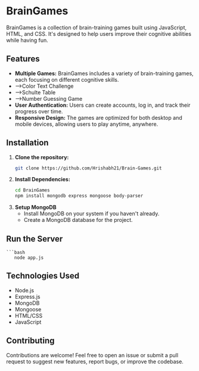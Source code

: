 # BrainGames

BrainGames is a collection of brain-training games built using JavaScript, HTML, and CSS. It's designed to help users improve their cognitive abilities while having fun.

## Features

- **Multiple Games:** BrainGames includes a variety of brain-training games, each focusing on different cognitive skills.
- -->Color Text Challenge
- -->Schulte Table
- -->Number Guessing Game
- **User Authentication:** Users can create accounts, log in, and track their progress over time.
- **Responsive Design:** The games are optimized for both desktop and mobile devices, allowing users to play anytime, anywhere.

## Installation

1. **Clone the repository:**
   ```bash
   git clone https://github.com/Hrishabh21/Brain-Games.git
2. **Install Dependencies:**
   ```bash
   cd BrainGames
   npm install mongodb express mongoose body-parser
4. **Setup MongoDB**
   - Install MongoDB on your system if you haven't already.
   - Create a MongoDB database for the project.
## Run the Server
    ```bash
       node app.js
## Technologies Used
- Node.js
- Express.js
- MongoDB
- Mongoose
- HTML/CSS
- JavaScript
## Contributing
Contributions are welcome! Feel free to open an issue or submit a pull request to suggest new features, report bugs, or improve the codebase.     

   

